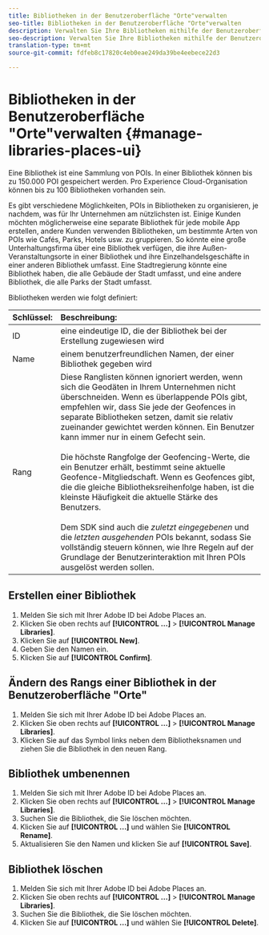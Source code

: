 ```yaml
---
title: Bibliotheken in der Benutzeroberfläche "Orte"verwalten
seo-title: Bibliotheken in der Benutzeroberfläche "Orte"verwalten
description: Verwalten Sie Ihre Bibliotheken mithilfe der Benutzeroberfläche "Orte".
seo-description: Verwalten Sie Ihre Bibliotheken mithilfe der Benutzeroberfläche "Orte".
translation-type: tm+mt
source-git-commit: fdfeb8c17820c4eb0eae249da39be4eebece22d3

---
```



# Bibliotheken in der Benutzeroberfläche "Orte"verwalten {#manage-libraries-places-ui}

Eine Bibliothek ist eine Sammlung von POIs. In einer Bibliothek können bis zu 150.000 POI gespeichert werden. Pro Experience Cloud-Organisation können bis zu 100 Bibliotheken vorhanden sein.

Es gibt verschiedene Möglichkeiten, POIs in Bibliotheken zu organisieren, je nachdem, was für Ihr Unternehmen am nützlichsten ist. Einige Kunden möchten möglicherweise eine separate Bibliothek für jede mobile App erstellen, andere Kunden verwenden Bibliotheken, um bestimmte Arten von POIs wie Cafés, Parks, Hotels usw. zu gruppieren. So könnte eine große Unterhaltungsfirma über eine Bibliothek verfügen, die ihre Außen-Veranstaltungsorte in einer Bibliothek und ihre Einzelhandelsgeschäfte in einer anderen Bibliothek umfasst. Eine Stadtregierung könnte eine Bibliothek haben, die alle Gebäude der Stadt umfasst, und eine andere Bibliothek, die alle Parks der Stadt umfasst.

Bibliotheken werden wie folgt definiert:

| Schlüssel: | Beschreibung: |
| :--- | :--- |
| ID | eine eindeutige ID, die der Bibliothek bei der Erstellung zugewiesen wird |
| Name | einem benutzerfreundlichen Namen, der einer Bibliothek gegeben wird |
| Rang | Diese Ranglisten können ignoriert werden, wenn sich die Geodäten in Ihrem Unternehmen nicht überschneiden. Wenn es überlappende POIs gibt, empfehlen wir, dass Sie jede der Geofences in separate Bibliotheken setzen, damit sie relativ zueinander gewichtet werden können. Ein Benutzer kann immer nur in einem Gefecht sein. <br><br>Die höchste Rangfolge der Geofencing-Werte, die ein Benutzer erhält, bestimmt seine aktuelle Geofence-Mitgliedschaft. Wenn es Geofences gibt, die die gleiche Bibliotheksreihenfolge haben, ist die kleinste Häufigkeit die aktuelle Stärke des Benutzers. <br><br>Dem SDK sind auch die *zuletzt eingegebenen* und die *letzten ausgehenden* POIs bekannt, sodass Sie vollständig steuern können, wie Ihre Regeln auf der Grundlage der Benutzerinteraktion mit Ihren POIs ausgelöst werden sollen. |

## Erstellen einer Bibliothek

1. Melden Sie sich mit Ihrer Adobe ID bei Adobe Places an.
2. Klicken Sie oben rechts auf **[!UICONTROL ...]** &gt; **[!UICONTROL Manage Libraries]**.
3. Klicken Sie auf **[!UICONTROL New]**.
4. Geben Sie den Namen ein.
5. Klicken Sie auf **[!UICONTROL Confirm]**.

## Ändern des Rangs einer Bibliothek in der Benutzeroberfläche "Orte"

1. Melden Sie sich mit Ihrer Adobe ID bei Adobe Places an.
2. Klicken Sie oben rechts auf **[!UICONTROL ...]** &gt; **[!UICONTROL Manage Libraries]**.
3. Klicken Sie auf das Symbol links neben dem Bibliotheksnamen und ziehen Sie die Bibliothek in den neuen Rang.

## Bibliothek umbenennen

1. Melden Sie sich mit Ihrer Adobe ID bei Adobe Places an.
2. Klicken Sie oben rechts auf **[!UICONTROL ...]** &gt; **[!UICONTROL Manage Libraries]**.
3. Suchen Sie die Bibliothek, die Sie löschen möchten.
4. Klicken Sie auf **[!UICONTROL ...]** und wählen Sie **[!UICONTROL Rename]**.
5. Aktualisieren Sie den Namen und klicken Sie auf **[!UICONTROL Save]**.

## Bibliothek löschen

1. Melden Sie sich mit Ihrer Adobe ID bei Adobe Places an.
2. Klicken Sie oben rechts auf **[!UICONTROL ...]** &gt; **[!UICONTROL Manage Libraries]**.
3. Suchen Sie die Bibliothek, die Sie löschen möchten.
4. Klicken Sie auf **[!UICONTROL ...]** und wählen Sie **[!UICONTROL Delete]**.

